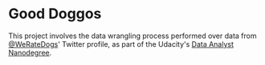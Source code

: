 # Good Doggos

This project involves the data wrangling process performed over data from [@WeRateDogs]()' Twitter profile, as part of the Udacity's [Data Analyst Nanodegree](https://www.udacity.com/course/data-analyst-nanodegree--nd002).